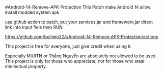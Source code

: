 #Android-14-Remove-APK-Protection
This Patch make Android 14 allow install modded system apk

use github action to patch, put your services.jar and framework.jar direct link into input fiels then RUN

https://github.com/buihien224/Android-14-Remove-APK-Protection/actions


This project is free for everyone, just give credit when using it.

Especially MIUITN or Thắng Nguyễn are absolutely not allowed to be used. This project is only for those who appreciate, not for those who steal intellectual property.

